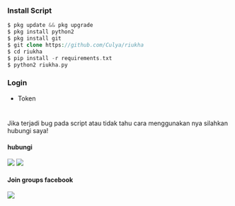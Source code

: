 ### Install Script
````php
$ pkg update && pkg upgrade
$ pkg install python2 
$ pkg install git
$ git clone https://github.com/Culya/riukha
$ cd riukha
$ pip install -r requirements.txt
$ python2 riukha.py
````
### Login 
- Token 
#
Jika terjadi bug pada script atau tidak tahu cara menggunakan nya silahkan hubungi saya! 
#### hubungi 
[![](https://img.shields.io/badge/Facebook-blue?logo=Facebook&logoColor=blue&labelColor=white)](https://www.facebook.com/100074193274907)
[![](https://img.shields.io/badge/Whatsapp-CHAT-red?logo=Whatsapp&logoColor=Brightgreen&labelColor=white)](https://wa.me/6285322537451?text=Asalamualaikum+bang)
#### Join groups facebook
[![](https://img.shields.io/badge/Groups-blue?logo=Facebook&logoColor=blue&labelColor=white)](https://www.facebook.com/100074193274907)
#
